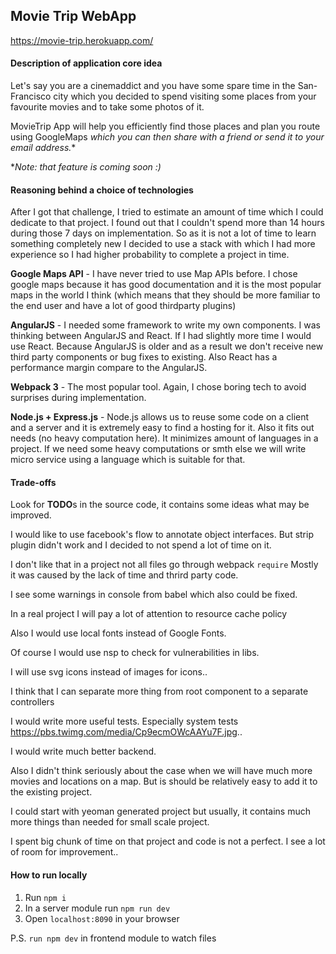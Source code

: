 ## Movie Trip WebApp

https://movie-trip.herokuapp.com/

#### Description of application core idea

Let's say you are a cinemaddict and you have some spare time
in the San-Francisco city which you decided to spend visiting some
places from your favourite movies and to take some photos of it.

MovieTrip App will help you efficiently find those places and plan
you route using GoogleMaps *which you can then share
with a friend or send it to your email address.**

**Note: that feature is coming soon :)*

#### Reasoning behind a choice of technologies

After I got that challenge,
I tried to estimate an amount of time which I could dedicate to that project.
I found out that I couldn't spend more than 14 hours during those 7 days on implementation.
So as it is not a lot of time to learn something completely new
I decided to use a stack with which I had more experience
so I had higher probability to complete a project in time.

**Google Maps API** - I have never tried to use Map APIs before.
I chose google maps because it has good documentation and
it is the most popular maps in the world I think
(which means that they should be more familiar to the end user 
and have a lot of good thirdparty plugins)

**AngularJS** - I needed some framework to write my own components.
I was thinking between AngularJS and React. If I had slightly more
time I would use React. Because AngularJS is older and as a result
we don't receive new third party components or bug fixes to existing.
Also React has a performance margin compare to the AngularJS.

**Webpack 3** - The most popular tool. Again,
I chose boring tech to avoid surprises during implementation.

**Node.js + Express.js** - Node.js allows us
to reuse some code on a client and a server and it is extremely easy
to find a hosting for it. Also it fits out needs (no heavy computation here).
It minimizes amount of languages in a project.
If we need some heavy computations or smth else we will
write micro service using a language which is suitable for that.

#### Trade-offs
Look for **TODO**s in the source code, it contains some ideas what may be improved.

I would like to use facebook's flow to annotate object interfaces. But strip
plugin didn't work and I decided to not spend a lot of time on it.

I don't like that in a project not all files go through webpack ``require``
Mostly it was caused by the lack of time and thrird party code.

I see some warnings in console from babel which also could be fixed.

In a real project I will pay a lot of attention to resource cache policy

Also I would use local fonts instead of Google Fonts.

Of course I would use nsp to check for vulnerabilities in libs.

I will use svg icons instead of images for icons..

I think that I can separate more thing from root component to a separate controllers

I would write more useful tests. Especially system tests https://pbs.twimg.com/media/Cp9ecmOWcAAYu7F.jpg..

I would write much better backend.

Also I didn't think seriously about the case when we will
have much more movies and locations on a map.
But is should be relatively easy to add it to the existing project.

I could start with yeoman generated project but usually,
it contains much more things than needed for small scale project.

I spent big chunk of time on that project and code is not a perfect. 
I see a lot of room for improvement..

#### How to run locally
1. Run ``npm i``
2. In a server module run ``npm run dev``
3. Open ``localhost:8090`` in your browser

P.S. ``run npm dev`` in frontend module to watch files
